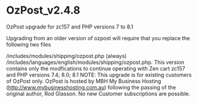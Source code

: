 # OzPost_v2.4.8
OzPost upgrade for zc157 and PHP versions 7 to 8.1

Upgrading from an older version of ozpost will require that
you replace the following two files 

/includes/modules/shipping/ozpost.php     (always) 
/includes/languages/english/modules/shipping/ozpost.php.
This version contains only the modfications to continue operating with Zen cart zc157 and PHP versions 7.4; 8.0; 8.1
NOTE: This upgrade is for existing customers of OzPost only. OzPost is hosted by MBH My Business Hosting (http://www.mybusinesshosting.com.au) following the passing of the original author, Rod Glasson. No new Customer subscriptions are possible.
